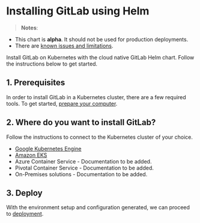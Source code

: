 # Installing GitLab using Helm

> **Notes**:
* This chart is **alpha**. It should not be used for production deployments.
* There are [known issues and limitations](doc/architecture/alpha.md#known-issues-and-limitations).

Install GitLab on Kubernetes with the cloud native GitLab Helm chart. Follow the instructions below to get started.

## 1. Prerequisites

In order to install GitLab in a Kubernetes cluster, there are a few required tools. To get started, [prepare your computer](tools.md).

## 2. Where do you want to install GitLab?

Follow the instructions to connect to the Kubernetes cluster of your choice.

* [Google Kubernetes Engine][]
* [Amazon EKS](../cloud/eks.md)
* Azure Container Service - Documentation to be added.
* Pivotal Container Service - Documentation to be added.
* On-Premises solutions - Documentation to be added.

## 3. Deploy

With the environment setup and configuration generated,
we can proceed to [deployment][].

[Google Kubernetes Engine]: ../cloud/gke.md
[resources]: resources.md
[deployment]: deployment.md
